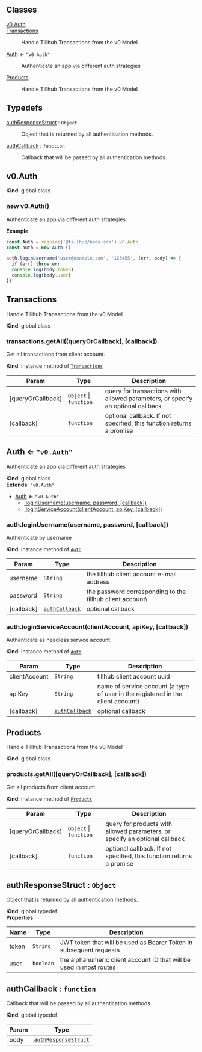 ## Classes

<dl>
<dt><a href="#v0.Auth">v0.Auth</a></dt>
<dd></dd>
<dt><a href="#Transactions">Transactions</a></dt>
<dd><p>Handle Tillhub Transactions from the v0 Model</p>
</dd>
<dt><a href="#Auth">Auth</a> ⇐ <code>&quot;v0.Auth&quot;</code></dt>
<dd><p>Authenticate an app via different auth strategies</p>
</dd>
<dt><a href="#Products">Products</a></dt>
<dd><p>Handle Tillhub Transactions from the v0 Model</p>
</dd>
</dl>

## Typedefs

<dl>
<dt><a href="#authResponseStruct">authResponseStruct</a> : <code>Object</code></dt>
<dd><p>Object that is returned by all authentication methods.</p>
</dd>
<dt><a href="#authCallback">authCallback</a> : <code>function</code></dt>
<dd><p>Callback that will be passed by all authentication methods.</p>
</dd>
</dl>

<a name="v0.Auth"></a>

## v0.Auth
**Kind**: global class  
<a name="new_v0.Auth_new"></a>

### new v0.Auth()
Authenticate an app via different auth strategies

**Example**  
```js
const Auth = require('@tillhub/node-sdk').v0.Auth
const auth = new Auth ()

auth.loginUsername('user@example.com', '123455', (err, body) => {
  if (err) throw err
  console.log(body.token)
  console.log(body.user)
})
```
<a name="Transactions"></a>

## Transactions
Handle Tillhub Transactions from the v0 Model

**Kind**: global class  
<a name="Transactions+getAll"></a>

### transactions.getAll([queryOrCallback], [callback])
Get all transactions from client account.

**Kind**: instance method of [<code>Transactions</code>](#Transactions)  

| Param | Type | Description |
| --- | --- | --- |
| [queryOrCallback] | <code>Object</code> \| <code>function</code> | query for transactions with allowed parameters, or specify an optional callback |
| [callback] | <code>function</code> | optional callback. If not specified, this function returns a promise |

<a name="Auth"></a>

## Auth ⇐ <code>&quot;v0.Auth&quot;</code>
Authenticate an app via different auth strategies

**Kind**: global class  
**Extends**: <code>&quot;v0.Auth&quot;</code>  

* [Auth](#Auth) ⇐ <code>&quot;v0.Auth&quot;</code>
    * [.loginUsername(username, password, [callback])](#Auth+loginUsername)
    * [.loginServiceAccount(clientAccount, apiKey, [callback])](#Auth+loginServiceAccount)

<a name="Auth+loginUsername"></a>

### auth.loginUsername(username, password, [callback])
Authenticate by username

**Kind**: instance method of [<code>Auth</code>](#Auth)  

| Param | Type | Description |
| --- | --- | --- |
| username | <code>String</code> | the tillhub client account e-mail address |
| password | <code>String</code> | the password corresponding to the tillhub client account\ |
| [callback] | [<code>authCallback</code>](#authCallback) | optional callback |

<a name="Auth+loginServiceAccount"></a>

### auth.loginServiceAccount(clientAccount, apiKey, [callback])
Authenticate as headless service account.

**Kind**: instance method of [<code>Auth</code>](#Auth)  

| Param | Type | Description |
| --- | --- | --- |
| clientAccount | <code>String</code> | tillhub client account uuid |
| apiKey | <code>String</code> | name of service account (a type of user in the registered in the client account) |
| [callback] | [<code>authCallback</code>](#authCallback) | optional callback |

<a name="Products"></a>

## Products
Handle Tillhub Transactions from the v0 Model

**Kind**: global class  
<a name="Products+getAll"></a>

### products.getAll([queryOrCallback], [callback])
Get all products from client account.

**Kind**: instance method of [<code>Products</code>](#Products)  

| Param | Type | Description |
| --- | --- | --- |
| [queryOrCallback] | <code>Object</code> \| <code>function</code> | query for products with allowed parameters, or specify an optional callback |
| [callback] | <code>function</code> | optional callback. If not specified, this function returns a promise |

<a name="authResponseStruct"></a>

## authResponseStruct : <code>Object</code>
Object that is returned by all authentication methods.

**Kind**: global typedef  
**Properties**

| Name | Type | Description |
| --- | --- | --- |
| token | <code>String</code> | JWT token that will be used as Bearer Token in subsequent requests |
| user | <code>boolean</code> | the alphanumeric client account ID that will be used in most routes |

<a name="authCallback"></a>

## authCallback : <code>function</code>
Callback that will be passed by all authentication methods.

**Kind**: global typedef  

| Param | Type |
| --- | --- |
| body | [<code>authResponseStruct</code>](#authResponseStruct) | 

